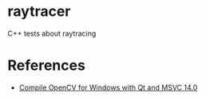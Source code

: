 # raytracer
C++ tests about raytracing


# References

- [Compile OpenCV for Windows with Qt and MSVC 14.0](https://gist.github.com/BartG95/1ce8ba1e9c25ec3698d1)
